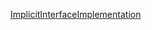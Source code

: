 [ImplicitInterfaceImplementation](http://martinfowler.com/bliki/ImplicitInterfaceImplementation.html)

